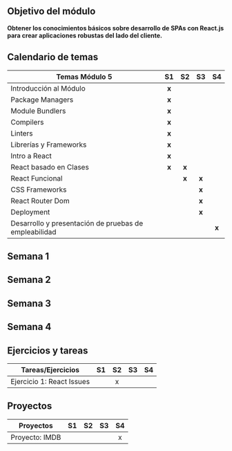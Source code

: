 
## Objetivo del módulo

 **Obtener los conocimientos básicos sobre desarrollo de SPAs con React.js para crear aplicaciones robustas del lado del cliente.** 

## Calendario de temas
|                          Temas Módulo 5                         |S1 |S2 |S3| S4  |
|-----------------------------------------------------|:--------:|:-----:|:-----:|:-----:|
| Introducción al Módulo                                |   **x**  |       |       |       |
| Package Managers                                      |   **x**  |       |       |       |
| Module Bundlers                           |  **x**  |       |       |       |
| Compilers                                   |   **x** |        |       |       |
| Linters                                           |  **x**  |       |       |       |
| Librerías y Frameworks                                         |  **x**   |       |        |
| Intro a React| **x**| | | |
| React basado en Clases|**x**| **x**|| |
| React Funcional| | **x**| **x**| |
| CSS Frameworks| | | **x**| |
| React Router Dom| | | **x**| |
| Deployment| | | **x**| |
|Desarrollo y presentación de pruebas de empleabilidad||||**x**|

## Semana 1

## Semana 2

## Semana 3

## Semana 4

## Ejercicios y tareas
| Tareas/Ejercicios                   | S1 | S2 | S3 | S4 |
|-------------------------------------|:----:|:----:|:----:|:----:|
| Ejercicio 1: React Issues                   |    |  x  |    |    |


## Proyectos
| Proyectos                            | S1 | S2 | S3 | S4 |
|---------------------------------------|:--:|:--:|:--:|:--:|
| Proyecto: IMDB                      |    |   |    |  x  |
